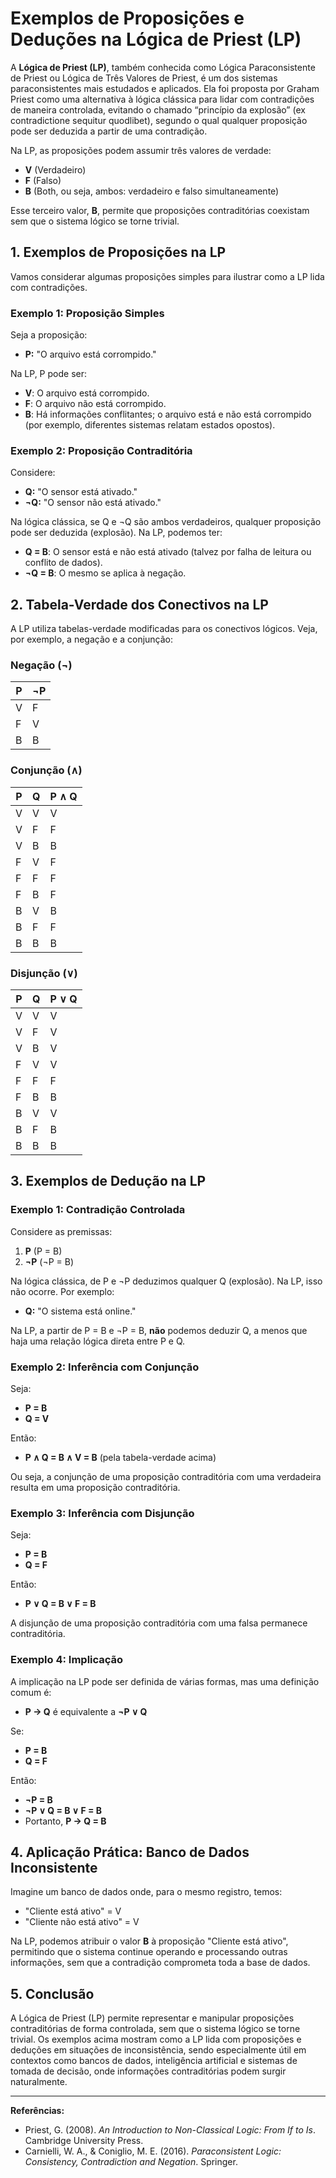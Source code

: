 
# Exemplos de Proposições e Deduções na Lógica de Priest (LP)

A **Lógica de Priest (LP)**, também conhecida como Lógica Paraconsistente de Priest ou Lógica de Três Valores de Priest, é um dos sistemas paraconsistentes mais estudados e aplicados. Ela foi proposta por Graham Priest como uma alternativa à lógica clássica para lidar com contradições de maneira controlada, evitando o chamado “princípio da explosão” (ex contradictione sequitur quodlibet), segundo o qual qualquer proposição pode ser deduzida a partir de uma contradição.

Na LP, as proposições podem assumir três valores de verdade:

- **V** (Verdadeiro)
- **F** (Falso)
- **B** (Both, ou seja, ambos: verdadeiro e falso simultaneamente)

Esse terceiro valor, **B**, permite que proposições contraditórias coexistam sem que o sistema lógico se torne trivial.

## 1. Exemplos de Proposições na LP

Vamos considerar algumas proposições simples para ilustrar como a LP lida com contradições.

### Exemplo 1: Proposição Simples

Seja a proposição:

- **P:** "O arquivo está corrompido."

Na LP, P pode ser:

- **V**: O arquivo está corrompido.
- **F**: O arquivo não está corrompido.
- **B**: Há informações conflitantes; o arquivo está e não está corrompido (por exemplo, diferentes sistemas relatam estados opostos).

### Exemplo 2: Proposição Contraditória

Considere:

- **Q:** "O sensor está ativado."
- **¬Q:** "O sensor não está ativado."

Na lógica clássica, se Q e ¬Q são ambos verdadeiros, qualquer proposição pode ser deduzida (explosão). Na LP, podemos ter:

- **Q = B**: O sensor está e não está ativado (talvez por falha de leitura ou conflito de dados).
- **¬Q = B**: O mesmo se aplica à negação.

## 2. Tabela-Verdade dos Conectivos na LP

A LP utiliza tabelas-verdade modificadas para os conectivos lógicos. Veja, por exemplo, a negação e a conjunção:

### Negação (¬)

| P | ¬P |
|---|----|
| V | F  |
| F | V  |
| B | B  |

### Conjunção (∧)

| P | Q | P ∧ Q |
|---|---|-------|
| V | V | V     |
| V | F | F     |
| V | B | B     |
| F | V | F     |
| F | F | F     |
| F | B | F     |
| B | V | B     |
| B | F | F     |
| B | B | B     |

### Disjunção (∨)

| P | Q | P ∨ Q |
|---|---|-------|
| V | V | V     |
| V | F | V     |
| V | B | V     |
| F | V | V     |
| F | F | F     |
| F | B | B     |
| B | V | V     |
| B | F | B     |
| B | B | B     |

## 3. Exemplos de Dedução na LP

### Exemplo 1: Contradição Controlada

Considere as premissas:

1. **P** (P = B)
2. **¬P** (¬P = B)

Na lógica clássica, de P e ¬P deduzimos qualquer Q (explosão). Na LP, isso não ocorre. Por exemplo:

- **Q:** "O sistema está online."

Na LP, a partir de P = B e ¬P = B, **não** podemos deduzir Q, a menos que haja uma relação lógica direta entre P e Q.

### Exemplo 2: Inferência com Conjunção

Seja:

- **P = B**
- **Q = V**

Então:

- **P ∧ Q = B ∧ V = B** (pela tabela-verdade acima)

Ou seja, a conjunção de uma proposição contraditória com uma verdadeira resulta em uma proposição contraditória.

### Exemplo 3: Inferência com Disjunção

Seja:

- **P = B**
- **Q = F**

Então:

- **P ∨ Q = B ∨ F = B**

A disjunção de uma proposição contraditória com uma falsa permanece contraditória.

### Exemplo 4: Implicação

A implicação na LP pode ser definida de várias formas, mas uma definição comum é:

- **P → Q** é equivalente a **¬P ∨ Q**

Se:

- **P = B**
- **Q = F**

Então:

- **¬P = B**
- **¬P ∨ Q = B ∨ F = B**
- Portanto, **P → Q = B**

## 4. Aplicação Prática: Banco de Dados Inconsistente

Imagine um banco de dados onde, para o mesmo registro, temos:

- "Cliente está ativo" = V
- "Cliente não está ativo" = V

Na LP, podemos atribuir o valor **B** à proposição "Cliente está ativo", permitindo que o sistema continue operando e processando outras informações, sem que a contradição comprometa toda a base de dados.

## 5. Conclusão

A Lógica de Priest (LP) permite representar e manipular proposições contraditórias de forma controlada, sem que o sistema lógico se torne trivial. Os exemplos acima mostram como a LP lida com proposições e deduções em situações de inconsistência, sendo especialmente útil em contextos como bancos de dados, inteligência artificial e sistemas de tomada de decisão, onde informações contraditórias podem surgir naturalmente.

---
**Referências:**
- Priest, G. (2008). *An Introduction to Non-Classical Logic: From If to Is*. Cambridge University Press.
- Carnielli, W. A., & Coniglio, M. E. (2016). *Paraconsistent Logic: Consistency, Contradiction and Negation*. Springer.
```
